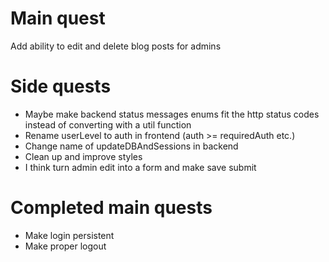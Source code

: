 # Main quest

Add ability to edit and delete blog posts for admins

# Side quests

- Maybe make backend status messages enums fit the http status codes instead of converting with a util function
- Rename userLevel to auth in frontend (auth >= requiredAuth etc.)
- Change name of updateDBAndSessions in backend
- Clean up and improve styles
- I think turn admin edit into a form and make save submit

# Completed main quests

- Make login persistent
- Make proper logout
